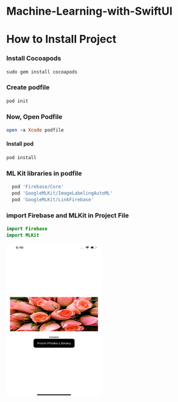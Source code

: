 # Machine-Learning-with-SwiftUI

# How to Install Project

### Install Cocoapods

```ruby
sudo gem install cocoapods
```

### Create podfile
```ruby
pod init
```

### Now, Open Podfile
```ruby
open -a Xcode podfile
```

#### Install pod
```ruby
pod install
```

### ML Kit libraries in podfile
```ruby
  pod 'Firebase/Core'
  pod 'GoogleMLKit/ImageLabelingAutoML'
  pod 'GoogleMLKit/LinkFirebase'
```
### import Firebase and MLKit in Project File

``` swift
import Firebase
import MLKit
```
<img src="https://github.com/vraj6198/Machine-Learning-with-SwiftUI/blob/main/ML_App.png" width="250" height="400">

 
